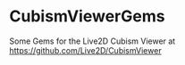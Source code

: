 # CubismViewerGems
Some Gems for the Live2D Cubism Viewer at https://github.com/Live2D/CubismViewer
